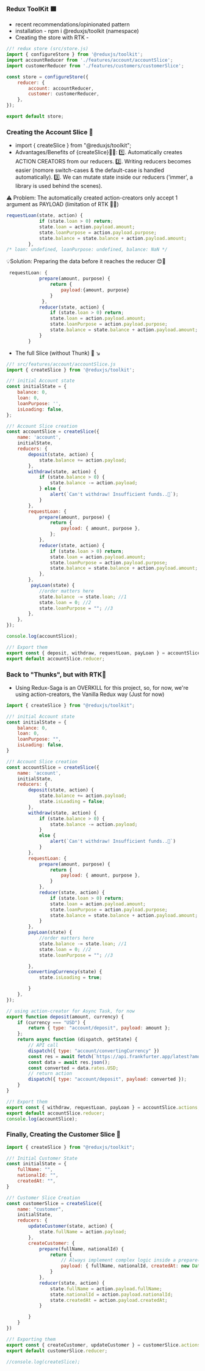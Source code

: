### Redux ToolKit 🟪

- recent recommendations/opinionated pattern
- installation - npm i @reduxjs/toolkit (namespace)
- Creating the store with RTK -

```js
//! redux store (src/store.js)
import { configureStore } from '@reduxjs/toolkit';
import accountReducer from './features/account/accountSlice';
import customerReducer from './features/customers/customerSlice';

const store = configureStore({
	reducer: {
		account: accountReducer,
		customer: customerReducer,
	},
});

export default store;
```

### Creating the Account Slice 🏦

- import { createSlice } from "@reduxjs/toolkit";
- Advantages/Benefits of {createSlice}✌🏻:
  1️⃣. Automatically creates ACTION CREATORS from our reducers.
  2️⃣. Writing reducers becomes easier (nomore switch-cases & the default-case is handled automatically).
  3️⃣. We can mutate state inside our reducers ('immer', a library is used behind the scenes).

⚠️ Problem: The automatically created action-creators only accept 1 argument as PAYLOAD (limitation of RTK 🥺💔)

```js
requestLoan(state, action) {
            if (state.loan > 0) return;
            state.loan = action.payload.amount;
            state.loanPurpose = action.payload.purpose;
            state.balance = state.balance + action.payload.amount;
        },
/* loan: undefined, loanPurpose: undefined, balance: NaN */
```

💡Solution: Preparing the data before it reaches the reducer 😊💖

```js
 requestLoan: {
            prepare(amount, purpose) {
                return {
                    payload:{amount, purpose}
                }
             },
            reducer(state, action) {
                if (state.loan > 0) return;
                state.loan = action.payload.amount;
                state.loanPurpose = action.payload.purpose;
                state.balance = state.balance + action.payload.amount;
            }
        }
```

- The full Slice (without Thunk) 🍕 ↘️

```js
//! src/features/account/accountSlice.js
import { createSlice } from '@reduxjs/toolkit';

//! initial Account state
const initialState = {
	balance: 0,
	loan: 0,
	loanPurpose: '',
	isLoading: false,
};

//! Account Slice creation
const accountSlice = createSlice({
	name: 'account',
	initialState,
	reducers: {
		deposit(state, action) {
			state.balance += action.payload;
		},
		withdraw(state, action) {
			if (state.balance > 0) {
				state.balance -= action.payload;
			} else {
				alert(`Can't withdraw! Insufficient funds..🥲`);
			}
		},
		requestLoan: {
			prepare(amount, purpose) {
				return {
					payload: { amount, purpose },
				};
			},
			reducer(state, action) {
				if (state.loan > 0) return;
				state.loan = action.payload.amount;
				state.loanPurpose = action.payload.purpose;
				state.balance = state.balance + action.payload.amount;
			},
		},
		 payLoan(state) {
            //order matters here
            state.balance -= state.loan; //1
            state.loan = 0; //2
            state.loanPurpose = ""; //3
        },
	},
});

console.log(accountSlice);

//! Export them
export const { deposit, withdraw, requestLoan, payLoan } = accountSlice.actions;
export default accountSlice.reducer;
```
### Back to "Thunks", but with RTK📶
- Using Redux-Saga is an OVERKILL for this project, so, for now, we're using action-creators, the Vanilla Redux way (Just for now)
```js
import { createSlice } from "@reduxjs/toolkit";

//! initial Account state
const initialState = {
    balance: 0,
    loan: 0,
    loanPurpose: "",
    isLoading: false,
}

//! Account Slice creation
const accountSlice = createSlice({
    name: 'account',
    initialState,
    reducers: {
        deposit(state, action) {
            state.balance += action.payload;
            state.isLoading = false;
        },
        withdraw(state, action) {
            if (state.balance > 0) {
                state.balance -= action.payload;
            }
            else {
                alert(`Can't withdraw! Insufficient funds..🥲`)
            }
        },
        requestLoan: {
            prepare(amount, purpose) {
                return {
                    payload: { amount, purpose },
                }
            },
            reducer(state, action) {
                if (state.loan > 0) return;
                state.loan = action.payload.amount;
                state.loanPurpose = action.payload.purpose;
                state.balance = state.balance + action.payload.amount;
            }
        },
        payLoan(state) {
            //order matters here
            state.balance -= state.loan; //1
            state.loan = 0; //2
            state.loanPurpose = ""; //3

        },
        convertingCurrency(state) {
            state.isLoading = true;

        }
    },
});

// using action-creator for Async Task, for now
export function deposit(amount, currency) {
    if (currency === "USD") {
        return { type: "account/deposit", payload: amount };
    };
    return async function (dispatch, getState) {
        // API call
        dispatch({ type: "account/convertingCurrency" })
        const res = await fetch(`https://api.frankfurter.app/latest?amount=${amount}&from=${currency}&to=USD`);
        const data = await res.json();
        const converted = data.rates.USD;
        // return action
        dispatch({ type: "account/deposit", payload: converted });
    }
}

//! Export them
export const { withdraw, requestLoan, payLoan } = accountSlice.actions;
export default accountSlice.reducer;
console.log(accountSlice);
```
### Finally, Creating the Customer Slice 🍰

```js
import { createSlice } from "@reduxjs/toolkit";

//! Initial Customer State
const initialState = {
    fullName: "",
    nationalId: "",
    createdAt: "",
}

//! Customer Slice Creation
const customerSlice = createSlice({
    name: "customer",
    initialState,
    reducers: {
        updateCustomer(state, action) {
            state.fullName = action.payload;
        },
        createCustomer: {
            prepare(fullName, nationalId) {
                return {
                    // Always implement complex logic inside a prepare(), not inside the reducers
                    payload: { fullName, nationalId, createdAt: new Date().toISOString() }
                }
            },
            reducer(state, action) {
                state.fullName = action.payload.fullName;
                state.nationalId = action.payload.nationalId;
                state.createdAt = action.payload.createdAt;
            }

        }
    }
})

//! Exporting them
export const { createCustomer, updateCustomer } = customerSlice.actions;
export default customerSlice.reducer;

//console.log(createSlice);
```


